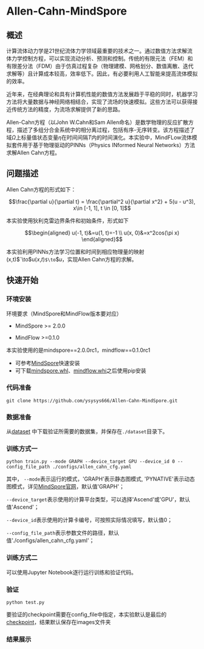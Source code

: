 # Allen-Cahn-MindSpore

## 概述

计算流体动力学是21世纪流体力学领域最重要的技术之一。通过数值方法求解流体力学控制方程，可以实现流动分析、预测和控制。传统的有限元法（FEM）和有限差分法（FDM）由于仿真过程复杂（物理建模、网格划分、数值离散、迭代求解等）且计算成本较高，效率低下。因此，有必要利用人工智能来提高流体模拟的效率。

近年来，在经典理论和具有计算机性能的数值方法发展趋于平稳的同时，机器学习方法将大量数据与神经网络相结合，实现了流场的快速模拟。这些方法可以获得接近传统方法的精度，为流场求解提供了新的思路。

Allen-Cahn方程（以John W.Cahn和Sam Allen命名）是数学物理的反应扩散方程，描述了多组分合金系统中的相分离过程，包括有序-无序转变。该方程描述了域$`\Omega`$上标量值状态变量$`\eta`$在时间间隔$`T`$内的时间演化。本实验中，MindFLow流体模拟套件用于基于物理驱动的PINNs（Physics INformed Neural Networks）方法求解Allen Cahn方程。

## 问题描述

Allen Cahn方程的形式如下：
```math
\frac{\partial u}{\partial t} = \frac{\partial^2 u}{\partial x^2} + 5(u - u^3), x\in [-1, 1], t \in [0, 1]
```
本实验使用狄利克雷边界条件和初始条件，形式如下
```math
\begin{aligned}
u(-1, t)&=u(1, t)=-1 \\
u(x, 0)&=x^2cos(\pi x)
\end{aligned}
```
本实验利用PINNs方法学习位置和时间到相应物理量的映射(x,t)$`\to$u(𝑥,𝑡)`$\to`$𝑢，实现Allen Cahn方程的求解。

## 快速开始

### 环境安装

环境要求（MindSpore和MindFlow版本要对应）

- MindSpore >= 2.0.0

- MindFlow >=0.1.0 

本实验使用的是mindspore==2.0.0rc1，mindflow==0.1.0rc1

- 可参考[MindSpore](https://www.mindspore.cn/install)快速安装
- 可下载[mindspore.whl](https://ms-release.obs.cn-north-4.myhuaweicloud.com/2.0.0rc1/MindSpore/unified/x86_64/mindspore-2.0.0rc1-cp39-cp39-linux_x86_64.whl)、[mindflow.whi](https://ms-release.obs.cn-north-4.myhuaweicloud.com/2.0.0rc1/MindScience/gpu/x86_64/cuda-11.1/mindflow_gpu-0.1.0rc1-py3-none-any.whl)之后使用pip安装

### 代码准备

```
git clone https://github.com/ysysys666/Allen-Cahn-MindSpore.git
```

### 数据准备

从[dataset](https://download-mindspore.osinfra.cn/mindscience/mindflow/dataset/applications/research/allen_cahn/) 中下载验证所需要的数据集，并保存在`./dataset`目录下。

### 训练方式一

```
python train.py --mode GRAPH --device_target GPU --device_id 0 --config_file_path ./configs/allen_cahn_cfg.yaml
```

其中， `--mode`表示运行的模式，'GRAPH'表示静态图模式, 'PYNATIVE'表示动态图模式，详见[MindSpore官网](https://gitee.com/link?target=https%3A%2F%2Fwww.mindspore.cn%2Fdocs%2Fzh-CN%2Fr2.0.0-alpha%2Fdesign%2Fdynamic_graph_and_static_graph.html%3Fhighlight%3Dpynative)，默认值'GRAPH'；

`--device_target`表示使用的计算平台类型，可以选择'Ascend'或'GPU'，默认值'Ascend'；

`--device_id`表示使用的计算卡编号，可按照实际情况填写，默认值0；

`--config_file_path`表示参数文件的路径，默认值'./configs/allen_cahn_cfg.yaml'；

### 训练方式二

可以使用Jupyter Notebook逐行运行训练和验证代码。

### 验证

```
python test.py
```

要验证的checkpoint需要在config_file中指定，本实验默认是最后的[checkpoint](./ckpt/ac-15001.ckpt)，结果默认保存在images文件夹

### 结果展示

